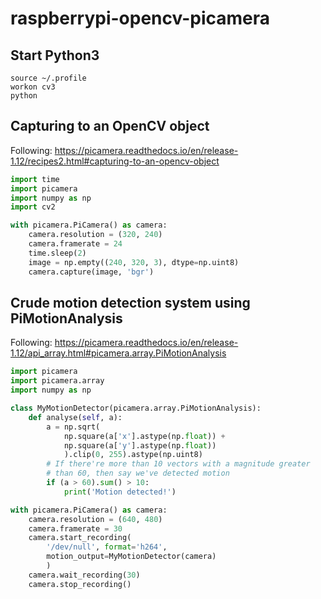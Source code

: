 # raspberrypi-opencv-picamera

Start Python3
------------
```
source ~/.profile
workon cv3
python
```
Capturing to an OpenCV object
-----------------------------
Following: https://picamera.readthedocs.io/en/release-1.12/recipes2.html#capturing-to-an-opencv-object

```python
import time
import picamera
import numpy as np
import cv2

with picamera.PiCamera() as camera:
    camera.resolution = (320, 240)
    camera.framerate = 24
    time.sleep(2)
    image = np.empty((240, 320, 3), dtype=np.uint8)
    camera.capture(image, 'bgr')
```

Crude motion detection system using PiMotionAnalysis
----------------------------------------------------
Following: https://picamera.readthedocs.io/en/release-1.12/api_array.html#picamera.array.PiMotionAnalysis

```python
import picamera
import picamera.array
import numpy as np

class MyMotionDetector(picamera.array.PiMotionAnalysis):
    def analyse(self, a):
        a = np.sqrt(
            np.square(a['x'].astype(np.float)) +
            np.square(a['y'].astype(np.float))
            ).clip(0, 255).astype(np.uint8)
        # If there're more than 10 vectors with a magnitude greater
        # than 60, then say we've detected motion
        if (a > 60).sum() > 10:
            print('Motion detected!')

with picamera.PiCamera() as camera:
    camera.resolution = (640, 480)
    camera.framerate = 30
    camera.start_recording(
        '/dev/null', format='h264',
        motion_output=MyMotionDetector(camera)
        )
    camera.wait_recording(30)
    camera.stop_recording()
```
    
